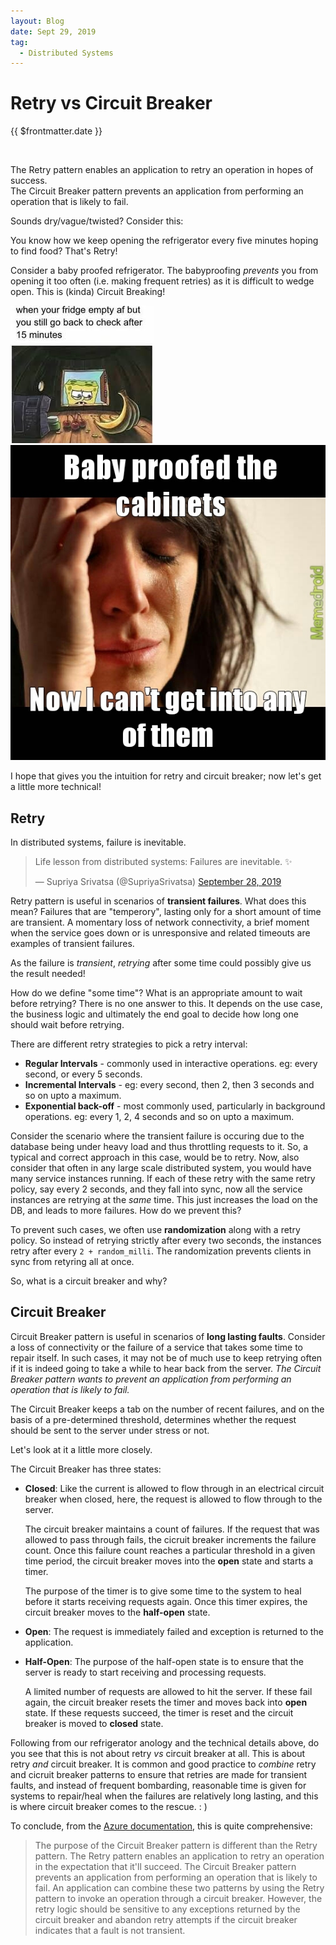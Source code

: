 ```yaml
---
layout: Blog
date: Sept 29, 2019
tag:
  - Distributed Systems
---
```


# Retry vs Circuit Breaker
<p class="metaData"> {{ $frontmatter.date }} </p>
<br/>

The Retry pattern enables an application to retry an operation in hopes of success. <br/>
The Circuit Breaker pattern prevents an application from performing an operation that is likely to fail.

Sounds dry/vague/twisted? Consider this:

You know how we keep opening the refrigerator every five minutes hoping to find food? That's Retry! <br/>

Consider a baby proofed refrigerator. The babyproofing *prevents* you from opening it too often (i.e. making frequent retries) as it is difficult to wedge open. This is (kinda) Circuit Breaking!

<div class="twoImageGroup">
  <div class="twoImageGroupItem">
    <img src = "../assets/2019-09-29-retry-vs-circuit-breaker/fridge_meme.jpg" alt="retry_meme" class="blogImg">
  </div>
  <div class="twoImageGroupItem">
    <a href="https://www.youtube.com/watch?v=Hd_AGKfc7sk"><img src = "../assets/2019-09-29-retry-vs-circuit-breaker/babyproof.jpeg" alt="circuit_breaker_meme" class="blogImg"></a>
  </div>
</div>

I hope that gives you the intuition for retry and circuit breaker; now let's get a little more technical!

## Retry

In distributed systems, failure is inevitable.

<blockquote class="twitter-tweet"><p lang="en" dir="ltr">Life lesson from distributed systems: Failures are inevitable. ✨</p>&mdash; Supriya Srivatsa (@SupriyaSrivatsa) <a href="https://twitter.com/SupriyaSrivatsa/status/1177890110798348289?ref_src=twsrc%5Etfw">September 28, 2019</a></blockquote> <script async src="https://platform.twitter.com/widgets.js" charset="utf-8"></script>

Retry pattern is useful in scenarios of **transient failures**. What does this mean? Failures that are "temperory", lasting only for a short amount of time are transient. A momentary loss of network connectivity, a brief moment when the service goes down or is unresponsive and related timeouts are examples of transient failures.

As the failure is *transient*, *retrying* after some time could possibly give us the result needed!

How do we define "some time"? What is an appropriate amount to wait before retrying? There is no one answer to this. It depends on the use case, the business logic and ultimately the end goal to decide how long one should wait before retrying.

There are different retry strategies to pick a retry interval:
- **Regular Intervals** - commonly used in interactive operations. eg: every second, or every 5 seconds.
- **Incremental Intervals** - eg: every second, then 2, then 3 seconds and so on upto a maximum.
- **Exponential back-off** - most commonly used, particularly in background operations. eg: every 1, 2, 4 seconds and so on upto a maximum.

Consider the scenario where the transient failure is occuring due to the database being under heavy load and thus throttling requests to it. So, a typical and correct approach in this case, would be to retry. Now, also consider that often in any large scale distributed system, you would have many service instances running. If each of these retry with the same retry policy, say every 2 seconds, and they fall into sync, now all the service instances are retrying at the *same* time. This just increases the load on the DB, and leads to more failures. How do we prevent this?

To prevent such cases, we often use **randomization** along with a retry policy. So instead of retrying strictly after every two seconds, the instances retry after every `2 + random_milli`. The randomization prevents clients in sync from retyring all at once.

So, what is a circuit breaker and why?

## Circuit Breaker

Circuit Breaker pattern is useful in scenarios of **long lasting faults**. Consider a loss of connectivity or the failure of a service that takes some time to repair itself. In such cases, it may not be of much use to keep retrying often if it is indeed going to take a while to hear back from the server. *The Circuit Breaker pattern wants to prevent an application from performing an operation that is likely to fail.*

The Circuit Breaker keeps a tab on the number of recent failures, and on the basis of a pre-determined threshold, determines whether the request should be sent to the server under stress or not. 

Let's look at it a little more closely.

The Circuit Breaker has three states:

- **Closed**: Like the current is allowed to flow through in an electrical circuit breaker when closed, here, the request is allowed to flow through to the server. 

    The circuit breaker maintains a count of failures. If the request that was allowed to pass through fails, the cicruit breaker increments the failure count. Once this failure count reaches a particular threshold in a given time period, the circuit breaker moves into the **open** state and starts a timer.

    The purpose of the timer is to give some time to the system to heal before it starts receiving requests again. Once this timer expires, the circuit breaker moves to the **half-open** state.

- **Open**: The request is immediately failed and exception is returned to the application.

- **Half-Open**: The purpose of the half-open state is to ensure that the server is ready to start receiving and processing requests. 

    A limited number of requests are allowed to hit the server. If these fail again, the circuit breaker resets the timer and moves back into **open** state. If these requests succeed, the timer is reset and the circuit breaker is moved to **closed** state. 

Following from our refrigerator anology and the technical details above, do you see that this is not about retry *vs* circuit breaker at all. This is about retry *and* circuit breaker. It is common and good practice to *combine* retry and cicruit breaker patterns to ensure that retries are made for transient faults, and instead of frequent bombarding, reasonable time is given for systems to repair/heal when the failures are relatively long lasting, and this is where circuit breaker comes to the rescue. : )

To conclude, from the [Azure documentation](https://docs.microsoft.com/en-us/azure/architecture/patterns/circuit-breaker), this is quite comprehensive:

> The purpose of the Circuit Breaker pattern is different than the Retry pattern. The Retry pattern enables an application to retry an operation in the expectation that it'll succeed. The Circuit Breaker pattern prevents an application from performing an operation that is likely to fail. An application can combine these two patterns by using the Retry pattern to invoke an operation through a circuit breaker. However, the retry logic should be sensitive to any exceptions returned by the circuit breaker and abandon retry attempts if the circuit breaker indicates that a fault is not transient.
